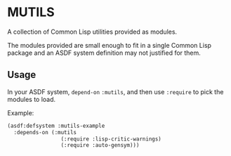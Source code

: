 # MUTILS

A collection of Common Lisp utilities provided as modules.

The modules provided are small enough to fit in a single Common Lisp package and an ASDF system definition may not justified for them.

## Usage

In your ASDF system, `depend-on` `:mutils`, and then use `:require` to pick the modules to load.

Example:

```lisp
(asdf:defsystem :mutils-example
  :depends-on (:mutils 
                 (:require :lisp-critic-warnings)
                 (:require :auto-gensym)))
```

